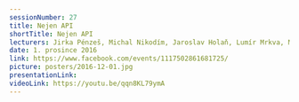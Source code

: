 ```yaml
---
sessionNumber: 27
title: Nejen API
shortTitle: Nejen API
lecturers: Jirka Pénzeš, Michal Nikodím, Jaroslav Holaň, Lumír Mrkva, Martin Malinda, Karel Štefan
date: 1. prosince 2016
link: https://www.facebook.com/events/1117502861681725/
picture: posters/2016-12-01.jpg
presentationLink:
videoLink: https://youtu.be/qqn8KL79ymA
---
```

